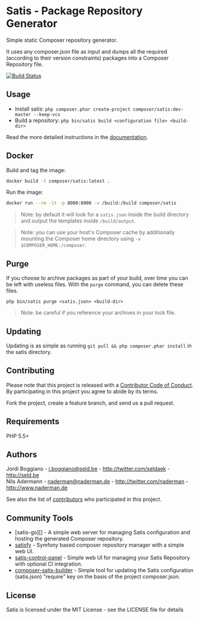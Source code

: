 Satis - Package Repository Generator
====================================

Simple static Composer repository generator.

It uses any composer.json file as input and dumps all the required (according
to their version constraints) packages into a Composer Repository file.

[![Build Status](https://travis-ci.org/composer/satis.svg?branch=master)](https://travis-ci.org/composer/satis)

Usage
-----

- Install satis: `php composer.phar create-project composer/satis:dev-master --keep-vcs`
- Build a repository: `php bin/satis build <configuration file> <build-dir>`

Read the more detailed instructions in the [documentation][].

Docker
------

Build and tag the image:

``` sh
docker build -t composer/satis:latest .
```

Run the image:
 
``` sh
docker run --rm -it -p 8000:8000 -v /build:/build composer/satis
```

 > Note: by default it will look for a `satis.json` inside the build directory
    and output the templates inside `/build/output`.

 > Note: you can use your host's Composer cache by additionally mounting the 
    Composer home directory using `-v $COMPOSER_HOME:/composer`.

Purge
-----

If you choose to archive packages as part of your build, over time you can be 
left with useless files. With the `purge` command, you can delete these files.

    php bin/satis purge <satis.json> <build-dir>

 > Note: be careful if you reference your archives in your lock file.

Updating
--------

Updating is as simple as running `git pull && php composer.phar install` in the
satis directory.

Contributing
------------

Please note that this project is released with a [Contributor Code of Conduct][].
By participating in this project you agree to abide by its terms.

Fork the project, create a feature branch, and send us a pull request.

Requirements
------------

PHP 5.5+

Authors
-------

Jordi Boggiano - <j.boggiano@seld.be> - <http://twitter.com/seldaek> - <http://seld.be><br />
Nils Adermann - <naderman@naderman.de> - <http://twitter.com/naderman> - <http://www.naderman.de><br />

See also the list of [contributors][] who participated in this project.

Community Tools
---------------
- [satis-go][] - A simple web server for managing Satis configuration and hosting the generated Composer repository.
- [satisfy][] - Symfony based composer repository manager with a simple web UI.
- [satis-control-panel][] - Simple web UI for managing your Satis Repository with optional CI integration.
- [composer-satis-builder][] - Simple tool for updating the Satis configuration (satis.json) "require" key on the basis of the project composer.json.

License
-------

Satis is licensed under the MIT License - see the LICENSE file for details


[documentation]: https://getcomposer.org/doc/articles/handling-private-packages-with-satis.md
[Contributor Code of Conduct]: http://contributor-covenant.org/version/1/4/
[contributors]: https://github.com/composer/satis/contributors
[satisfy-go]: https://github.com/benschw/satis-go
[satisfy]: https://github.com/ludofleury/satisfy
[satis-control-panel]: https://github.com/realshadow/satis-control-panel
[composer-satis-builder]: https://github.com/AOEpeople/composer-satis-builder
